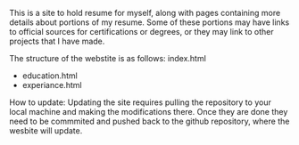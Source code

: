 This is a site to hold resume for myself, along with pages containing more details about portions of my resume. Some of these portions may have links to official sources for certifications or degrees, or they may link to other projects that I have made.

The structure of the webstite is as follows:
index.html
- education.html
- experiance.html

How to update:
Updating the site requires pulling the repository to your local machine and making the modifications there. Once they are done they need to be commmited and pushed back to the github repository, where the wesbite will update. 